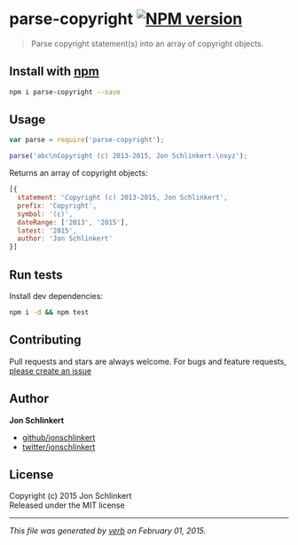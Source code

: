 # parse-copyright [![NPM version](https://badge.fury.io/js/parse-copyright.svg)](http://badge.fury.io/js/parse-copyright)

> Parse copyright statement(s) into an array of copyright objects.

## Install with [npm](npmjs.org)

```bash
npm i parse-copyright --save
```

## Usage

```js
var parse = require('parse-copyright');

parse('abc\nCopyright (c) 2013-2015, Jon Schlinkert.\nxyz');
```

Returns an array of copyright objects:

```js
[{
  statement: 'Copyright (c) 2013-2015, Jon Schlinkert',
  prefix: 'Copyright',
  symbol: '(c)',
  dateRange: ['2013', '2015'],
  latest: '2015',
  author: 'Jon Schlinkert'
}]
```

## Run tests

Install dev dependencies:

```bash
npm i -d && npm test
```

## Contributing
Pull requests and stars are always welcome. For bugs and feature requests, [please create an issue](https://github.com/jonschlinkert/parse-copyright/issues)

## Author

**Jon Schlinkert**
 
+ [github/jonschlinkert](https://github.com/jonschlinkert)
+ [twitter/jonschlinkert](http://twitter.com/jonschlinkert) 

## License
Copyright (c) 2015 Jon Schlinkert  
Released under the MIT license

***

_This file was generated by [verb](https://github.com/assemble/verb) on February 01, 2015._
